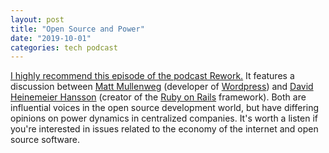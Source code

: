 ```yaml
---
layout: post
title: "Open Source and Power"
date: "2019-10-01"
categories: tech podcast
---
```


[I highly recommend this episode of the podcast Rework.](https://m.signalvnoise.com/open-source-and-power-with-matt-mullenweg/) It features a discussion between [Matt Mullenweg](https://ma.tt) (developer of [Wordpress](https://wordpress.org)) and [David Heinemeier Hansson](https://dhh.dk) (creator of the [Ruby on Rails](https://rubyonrails.org) framework). Both are influential voices in the open source development world, but have differing opinions on power dynamics in centralized companies. It's worth a listen if you're interested in issues related to the economy of the internet and open source software.